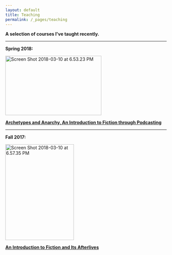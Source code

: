 ```yaml
---
layout: default
title: Teaching
permalink: /_pages/teaching
---
```

<strong>A selection of courses I've taught recently.</strong>

<hr />

<strong>Spring 2018:</strong>

<img class="alignnone size-medium wp-image-3058" src="https://courtneyafloyd.files.wordpress.com/2018/03/screen-shot-2018-03-10-at-6-53-23-pm-e1533848415208.png?w=300" alt="Screen Shot 2018-03-10 at 6.53.23 PM" width="300" height="186" />

<strong><a href="blogs.uoregon.edu/archetypesanarchy">Archetypes and Anarchy, An Introduction to Fiction through Podcasting</a></strong>

<hr />

<strong>Fall 2017:</strong>

<img class="alignnone size-medium wp-image-3061" src="https://courtneyafloyd.files.wordpress.com/2018/03/screen-shot-2018-03-10-at-6-57-35-pm.png?w=214" alt="Screen Shot 2018-03-10 at 6.57.35 PM" width="214" height="300" />

<strong><a href="https://wordpress.com/page/courtneyafloyd.wordpress.com/3081">An Introduction to Fiction and Its Afterlives</a></strong>

 

 
